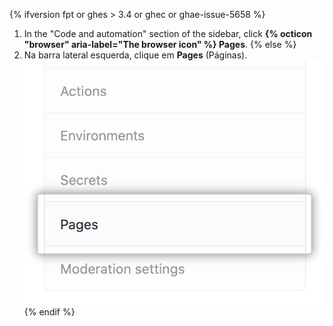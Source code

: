 {% ifversion fpt or ghes > 3.4 or ghec or ghae-issue-5658 %}
1. In the "Code and automation" section of the sidebar, click **{% octicon "browser" aria-label="The browser icon" %} Pages**.
{% else %}
1. Na barra lateral esquerda, clique em **Pages** (Páginas). ![Aba de páginas na barra lateral esquerda](/assets/images/help/pages/pages-tab.png)
{% endif %}
